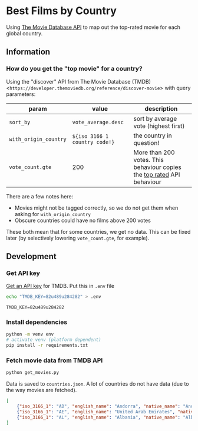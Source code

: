 # Best Films by Country

Using [The Movie Database API](https://developer.themoviedb.org/reference/intro/getting-started) to map out the top-rated movie for each global country.

## Information

### How do you get the "top movie" for a country?

Using the "discover" API from The Movie Database (TMDB) <`https://developer.themoviedb.org/reference/discover-movie`> with query parameters:

| param | value | description |
| --- | --- | --- |
| `sort_by` | `vote_average.desc` | sort by average vote (highest first) |
| `with_origin_country` | `${iso 3166 1 country code!}` | the country in question! |
| `vote_count.gte` | 200 | More than 200 votes. This behaviour copies the [top rated] API behaviour |

There are a few notes here:

- Movies might not be tagged correctly, so we do not get them when asking for `with_origin_country`
- Obscure countries could have no films above 200 votes

These both mean that for some countries, we get no data. This can be fixed later (by selectively lowering `vote_count.gte`, for example).

[top rated]: https://developer.themoviedb.org/reference/movie-top-rated-list

## Development

### Get API key

[Get an API key](https://developer.themoviedb.org/reference/intro/authentication#api-key-quick-start) for TMDB. Put this in `.env` file

```bash
echo "TMDB_KEY=82u489u284282" > .env
```

```.env
TMDB_KEY=82u489u284282
```

### Install dependencies

```bash
python -m venv env
# activate venv (platform dependent)
pip install -r requirements.txt
```

### Fetch movie data from TMDB API

```bash
python get_movies.py
```

Data is saved to `countries.json`. A lot of countries do not have data (due to the way movies are fetched).

```json
[
    {"iso_3166_1": "AD", "english_name": "Andorra", "native_name": "Andorra", "top_movie": null},
    {"iso_3166_1": "AE", "english_name": "United Arab Emirates", "native_name": "United Arab Emirates", "top_movie": {"id": 89708, "title": "Samsara", "original_title": "Samsara", "original_language": "en", "release_date": "2011-09-16", "genre_ids": [99], "overview": "Filmed over nearly five years in twenty-five countries on five continents, and shot on seventy-millimetre film, Samsara transports us to the varied worlds of sacred grounds, disaster zones, industrial complexes, and natural wonders.", "vote_average": 8.1, "vote_count": 564, "popularity": 12.409, "backdrop_path": "/2pawKej1ZZfbbpfJfvj5R8q9NhC.jpg", "poster_path": "/qodkea4k0pNUmNTl5TJO2PdTqgW.jpg", "video": false, "adult": false}}
    {"iso_3166_1": "AL", "english_name": "Albania", "native_name": "Albania", "top_movie": {"id": 763788, "title": "Dangerous", "original_title": "Dangerous", "original_language": "en", "release_date": "2021-11-05", "genre_ids": [28, 53], "overview": "A reformed sociopath heads to a remote island after the death of his brother. Soon after his arrival, the island falls under siege from a deadly gang of mercenaries, and when he discovers their role in his brother\u2019s demise, he sets out on a relentless quest for vengeance.", "vote_average": 6.2, "vote_count": 386, "popularity": 27.343, "backdrop_path": "/mo57hzhW3BcZL1f7MNteWKHsmlN.jpg", "poster_path": "/vTtkQGC7qKlSRQJZYtAWAmYdH0A.jpg", "video": false, "adult": false}}
]
```
